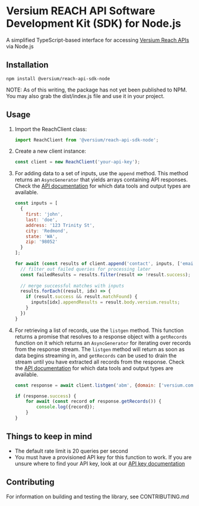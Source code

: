 # Versium REACH API Software Development Kit (SDK) for Node.js

A simplified TypeScript-based interface for accessing [Versium Reach APIs](https://api-documentation.versium.com/docs/start-building-with-versium) via Node.js

## Installation
```shell
npm install @versium/reach-api-sdk-node
```
NOTE: As of this writing, the package has not yet been published to NPM.
You may also grab the dist/index.js file and use it in your project.

## Usage
1. Import the ReachClient class:
    ```js
    import ReachClient from '@versium/reach-api-sdk-node';
    ```
2. Create a new client instance:
    ```js
    const client = new ReachClient('your-api-key');
    ```
3. For adding data to a set of inputs, use the `append` method. This method returns an `AsyncGenerator` that yields arrays containing API responses. Check the [API documentation](https://api-documentation.versium.com/docs/the-versium-api-landscape) for which data tools and output types are available.
    ```js
    const inputs = [
      {
        first: 'john',
        last: 'doe',
        address: '123 Trinity St',
        city: 'Redmond',
        state: 'WA',
        zip: '98052'
      }  
    ];
    
    for await (const results of client.append('contact', inputs, ['email', 'phone'])) {
      // filter out failed queries for processing later
      const failedResults = results.filter(result => !result.success);
      
      // merge successful matches with inputs
      results.forEach((result, idx) => {
        if (result.success && result.matchFound) {
          inputs[idx].appendResults = result.body.versium.results;
        }
      })
    }
    ```
4. For retrieving a list of records, use the `listgen` method. This function returns a promise that resolves to a response object with a `getRecords` function on it which returns an `AsyncGenerator` for iterating over records from the response stream. The `listgen` method will return as soon as data begins streaming in, and `getRecords` can be used to drain the stream until you have extracted all records from the response. Check the [API documentation](https://api-documentation.versium.com/docs/the-versium-api-landscape) for which data tools and output types are available.
   ```js
   const response = await client.listgen('abm', {domain: ['versium.com']}, ['abm_email', 'abm_online_audience']);
   
   if (response.success) {
       for await (const record of response.getRecords()) {
           console.log({record});
       }
   }
   ```

## Things to keep in mind
- The default rate limit is 20 queries per second
- You must have a provisioned API key for this function to work. If you are unsure where to find your API key, look at our [API key documentation](https://api-documentation.versium.com/docs/find-your-api-key)

## Contributing
For information on building and testing the library, see CONTRIBUTING.md
